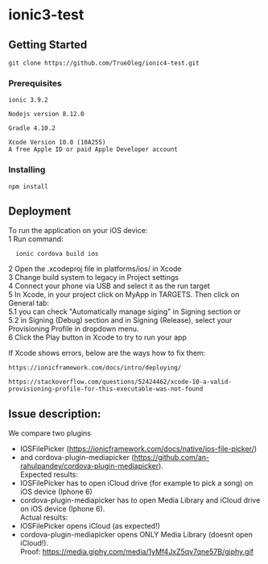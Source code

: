 # ionic3-test  

## Getting Started
```
git clone https://github.com/TrueOleg/ionic4-test.git
```
### Prerequisites
```
ionic 3.9.2
```

```
Nodejs version 8.12.0
```

```
Gradle 4.10.2
```

```
Xcode Version 10.0 (10A255)
A free Apple ID or paid Apple Developer account
```
### Installing

```
npm install
```


## Deployment

To run the application on your iOS device:  
  1 Run command:
  ```
    ionic cordova build ios
  ```
  2 Open the .xcodeproj file in platforms/ios/ in Xcode  
  3 Change build system to legacy in Project settings  
  4 Connect your phone via USB and select it as the run target  
  5 In Xcode, in your project click on MyApp in TARGETS. Then click on General tab:  
  5.1 you can check "Automatically manage siging" in Signing section or  
  5.2 in Signing (Debug) section and in Signing (Release), select your Provisioning Profile in dropdown menu.  
  6 Click the Play button in Xcode to try to run your app  

If Xcode shows errors, below are the ways how to fix them:   
```
https://ionicframework.com/docs/intro/deploying/
```
```
https://stackoverflow.com/questions/52424462/xcode-10-a-valid-provisioning-profile-for-this-executable-was-not-found
```

## Issue description:
  We compare two plugins  
  - IOSFilePicker (https://ionicframework.com/docs/native/ios-file-picker/)  
  - and cordova-plugin-mediapicker (https://github.com/an-rahulpandey/cordova-plugin-mediapicker).  
  Expected results:  
  - IOSFilePicker has to open iCloud drive (for example to pick a song) on iOS device (Iphone 6)  
  - cordova-plugin-mediapicker has to open Media Library and iCloud drive on iOS device (Iphone 6).  
  Actual results:  
  - IOSFilePicker opens iCloud (as expected!)  
  - cordova-plugin-mediapicker opens ONLY Media Library (doesnt open iCloud!).  
  Proof: https://media.giphy.com/media/1yMf4JxZ5qy7qne57B/giphy.gif  
